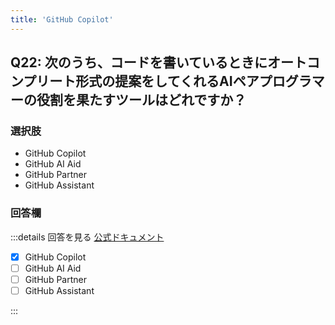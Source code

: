 ```yaml
---
title: 'GitHub Copilot'
---
```


## Q22: 次のうち、コードを書いているときにオートコンプリート形式の提案をしてくれるAIペアプログラマーの役割を果たすツールはどれですか？

### 選択肢

- GitHub Copilot
- GitHub AI Aid
- GitHub Partner
- GitHub Assistant

### 回答欄

:::details 回答を見る
[公式ドキュメント](https://docs.github.com/ja/copilot/quickstart#introduction)

- [x] GitHub Copilot
- [ ] GitHub AI Aid
- [ ] GitHub Partner
- [ ] GitHub Assistant

:::
